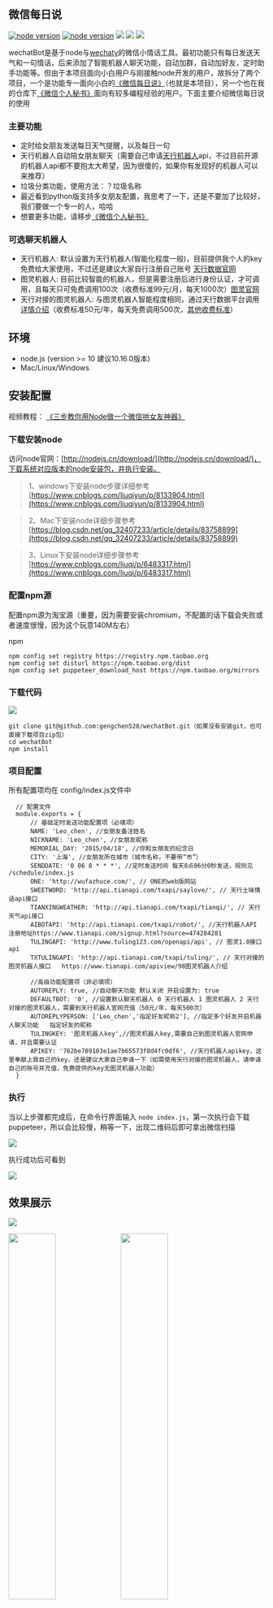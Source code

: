 ## 微信每日说

[![node version](https://img.shields.io/badge/node-%3E%3D10-blue.svg)](http://nodejs.cn/download/)
[![node version](https://img.shields.io/badge/wechaty-%3E%3D0.27-blue.svg)](https://github.com/Chatie/wechaty)
![](https://img.shields.io/badge/Window-green.svg)
![](https://img.shields.io/badge/Mac-yellow.svg)
![](https://img.shields.io/badge/Centos-blue.svg)

wechatBot是基于node与[wechaty](https://github.com/Chatie/wechaty)的微信小情话工具。最初功能只有每日发送天气和一句情话，后来添加了智能机器人聊天功能，自动加群，自动加好友，定时助手功能等。但由于本项目面向小白用户与刚接触node开发的用户，故拆分了两个项目，一个是功能专一面向小白的[《微信每日说》](https://github.com/gengchen528/wechatBot)（也就是本项目），另一个也在我的仓库下[《微信个人秘书》](https://github.com/gengchen528/wechat-assistant)面向有较多编程经验的用户。下面主要介绍微信每日说的使用

### 主要功能

* 定时给女朋友发送每日天气提醒，以及每日一句
* 天行机器人自动陪女朋友聊天（需要自己申请[天行机器人](https://www.tianapi.com/signup.html?source=474284281)api，不过目前开源的机器人api都不要抱太大希望，因为很傻的，如果你有发现好的机器人可以来推荐）
* 垃圾分类功能，使用方法：？垃圾名称
* 最近看到python版支持多女朋友配置，我思考了一下，还是不要加了比较好，我们要做一个专一的人，哈哈
* 想要更多功能，请移步[《微信个人秘书》](https://github.com/gengchen528/wechat-assistant)

### 可选聊天机器人


* 天行机器人: 默认设置为天行机器人(智能化程度一般)，目前提供我个人的key免费给大家使用，不过还是建议大家自行注册自己账号 [天行数据官网](https://www.tianapi.com/signup.html?source=474284281)
* 图灵机器人: 目前比较智能的机器人，但是需要注册后进行身份认证，才可调用，且每天只可免费调用100次（收费标准99元/月，每天1000次）[图灵官网](http://www.tuling123.com)
* 天行对接的图灵机器人: 与图灵机器人智能程度相同，通过天行数据平台调用[详情介绍](https://www.tianapi.com/apiview/98)（收费标准50元/年，每天免费调用500次，[其他收费标准](https://www.tianapi.com/vip.html)）


## 环境

* node.js (version >= 10  建议10.16.0版本)
* Mac/Linux/Windows

## 安装配置

视频教程： <a href="https://www.bilibili.com/video/av56077628?pop_share=1" target="_blank">《三步教你用Node做一个微信哄女友神器》</a>

### 下载安装node

访问node官网：[http://nodejs.cn/download/](http://nodejs.cn/download/)，下载系统对应版本的node安装包，并执行安装。

> 1、windows下安装node步骤详细参考 [https://www.cnblogs.com/liuqiyun/p/8133904.html](https://www.cnblogs.com/liuqiyun/p/8133904.html)

> 2、Mac下安装node详细步骤参考 [https://blog.csdn.net/qq_32407233/article/details/83758899](https://blog.csdn.net/qq_32407233/article/details/83758899)


> 3、Linux下安装node详细步骤参考 [https://www.cnblogs.com/liuqi/p/6483317.html](https://www.cnblogs.com/liuqi/p/6483317.html)


### 配置npm源

配置npm源为淘宝源（重要，因为需要安装chromium，不配置的话下载会失败或者速度很慢，因为这个玩意140M左右）

npm

    npm config set registry https://registry.npm.taobao.org
    npm config set disturl https://npm.taobao.org/dist
    npm config set puppeteer_download_host https://npm.taobao.org/mirrors

    
### 下载代码

![](https://user-gold-cdn.xitu.io/2019/6/16/16b5fcb3ea7ee507?w=1917&h=937&f=png&s=180655)

    git clone git@github.com:gengchen528/wechatBot.git（如果没有安装git，也可直接下载项目zip包）
    cd wechatBot
    npm install
   
### 项目配置

所有配置项均在 config/index.js文件中

  ```  
    // 配置文件
    module.exports = {
        // 基础定时发送功能配置项（必填项）
        NAME: 'Leo_chen', //女朋友备注姓名
        NICKNAME: 'Leo_chen', //女朋友昵称
        MEMORIAL_DAY: '2015/04/18', //你和女朋友的纪念日
        CITY: '上海', //女朋友所在城市（城市名称，不要带“市”）
        SENDDATE: '0 06 8 * * *', //定时发送时间 每天8点06分0秒发送，规则见 /schedule/index.js
        ONE: 'http://wufazhuce.com/', // ONE的web版网站
        SWEETWORD: 'http://api.tianapi.com/txapi/saylove/', // 天行土味情话api接口
        TIANXINGWEATHER: 'http://api.tianapi.com/txapi/tianqi/', // 天行天气api接口
        AIBOTAPI: 'http://api.tianapi.com/txapi/robot/', //天行机器人API 注册地址https://www.tianapi.com/signup.html?source=474284281
        TULINGAPI: 'http://www.tuling123.com/openapi/api', // 图灵1.0接口api
        TXTULINGAPI: 'http://api.tianapi.com/txapi/tuling/', // 天行对接的图灵机器人接口   https://www.tianapi.com/apiview/98图灵机器人介绍

        //高级功能配置项（非必填项）
        AUTOREPLY: true, //自动聊天功能 默认关闭 开启设置为: true
        DEFAULTBOT: '0', //设置默认聊天机器人 0 天行机器人 1 图灵机器人 2 天行对接的图灵机器人，需要到天行机器人官网充值（50元/年，每天500次）
        AUTOREPLYPERSON: ['Leo_chen','指定好友昵称2'], //指定多个好友开启机器人聊天功能   指定好友的昵称
        TULINGKEY: '图灵机器人key',//图灵机器人key,需要自己到图灵机器人官网申请，并且需要认证
        APIKEY: '762be789103e1ae7b65573f8d4fc0df6', //天行机器人apikey，这里奉献上我自己的key，还是建议大家自己申请一下（如需使用天行对接的图灵机器人，请申请自己的账号并充值，免费提供的key无图灵机器人功能）
    }
```
### 执行

当以上步骤都完成后，在命令行界面输入 `node index.js`，第一次执行会下载puppeteer，所以会比较慢，稍等一下，出现二维码后即可拿出微信扫描

![](https://user-gold-cdn.xitu.io/2019/6/16/16b5fa4678361c14?w=969&h=724&f=png&s=51158)

执行成功后可看到

![](https://user-gold-cdn.xitu.io/2019/6/16/16b5fa9bc1f5c76e?w=977&h=322&f=png&s=25797)

## 效果展示
![](https://user-gold-cdn.xitu.io/2019/6/16/16b5fbf97805f02e?w=959&h=779&f=png&s=73686)
<div>
    <img style="width:43%;display:inline-block;" src="http://image.bloggeng.com/WechatIMG62069.jpeg">
    <img style="width:43%;display:inline-block" src="http://image.bloggeng.com/WechatIMG62085.jpeg">
</div>

<div>
<img style="width:43%;display:inline-block;margin-right:10%" src="https://user-gold-cdn.xitu.io/2019/6/16/16b5fc09ba9648f6?w=396&h=897&f=png&s=72212"alt="">
<img style="width:43%;display:inline-block;" src="https://user-gold-cdn.xitu.io/2019/6/16/16b5fbdd0d8cf81f?w=401&h=592&f=png&s=55280" >
</div>


## 常见问题处理

问题解决基本方案

    * 先检查node版本是否大于10
    * 确认npm或yarn已经配置好淘宝源  
    * 存在package-lock.json文件先删除
    * 删除`node_modules`后重新执行`npm install` 或`cnpm install`

1. 我的微信号无法登陆

    从2017年6月下旬开始，使用基于web版微信接入方案存在大概率的被限制登陆的可能性。 主要表现为：无法登陆Web 微信，但不影响手机等其他平台。 验证是否被限制登陆： https://wx.qq.com 上扫码查看是否能登陆。 更多内容详见：

    [Can not login with error message: 当前登录环境异常。为了你的帐号安全，暂时不能登录web微信。](https://github.com/Chatie/wechaty/issues/603)

    [[谣言] 微信将会关闭网页版本](https://github.com/Chatie/wechaty/issues/990)

    [新注册的微信号无法登陆](https://github.com/Chatie/wechaty/issues/872)
2. 类似Failed to download Chromium rxxx的问题
   ` ERROR: Failed to download Chromium r515411! Set "PUPPETEER_SKIP_CHROMIUM_DOWNLOAD" env variable to skip download.{ Error: read ETIMEDOUT at _errnoException (util.js:1041:11) at TLSWrap.onread (net.js:606:25) code: 'ETIMEDOUT', errno: 'ETIMEDOUT', syscall: 'read' } ` 

   解决方案：[https://github.com/GoogleChrome/puppeteer/issues/1597](https://github.com/GoogleChrome/puppeteer/issues/1597)

    `npm config set puppeteer_download_host=https://npm.taobao.org/mirrors`

    `sudo npm install puppeteer --unsafe-perm=true --allow-root`

3. 执行npm run start时无法安装puppet-puppeteer&&Chromium
    

    * Centos7下部署出现以下问题
        ![](http://image.bloggeng.com/14481551970095_.pic_hd.jpg)
        
        问题原因:[https://segmentfault.com/a/1190000011382062](https://segmentfault.com/a/1190000011382062)
        
        解决方案:
        
            #依赖库
            yum install pango.x86_64 libXcomposite.x86_64 libXcursor.x86_64 libXdamage.x86_64 libXext.x86_64 libXi.x86_64 libXtst.x86_64 cups-libs.x86_64 libXScrnSaver.x86_64 libXrandr.x86_64 GConf2.x86_64 alsa-lib.x86_64 atk.x86_64 gtk3.x86_64 -y
        
            #字体
            yum install ipa-gothic-fonts xorg-x11-fonts-100dpi xorg-x11-fonts-75dpi xorg-x11-utils xorg-x11-fonts-cyrillic xorg-x11-fonts-Type1 xorg-x11-fonts-misc -y
    *  ubuntu下，下载puppeteer失败  
        问题原因：[https://github.com/GoogleChrome/puppeteer/blob/master/docs/troubleshooting.md#chrome-headless-doesnt-launch-on-unix](https://github.com/GoogleChrome/puppeteer/blob/master/docs/troubleshooting.md#chrome-headless-doesnt-launch-on-unix)
        解决方案：

            sudo apt-get  gconf-service libasound2 libatk1.0-0 libatk-bridge2.0-0 libc6 libcairo2 libcups2 libdbus-1-3 libexpat1 libfontconfig1 libgcc1 libgconf-2-4 libgdk-pixbuf2.0-0 libglib2.0-0 libgtk-3-0 libnspr4 libpango-1.0-0 libpangocairo-1.0-0 libstdc++6 libx11-6 libx11-xcb1 libxcb1 libxcomposite1 libxcursor1 libxdamage1 libxext6 libxfixes3 libxi6 libxrandr2 libxrender1 libxss1 libxtst6 ca-certificates fonts-liberation libappindicator1 libnss3 lsb-release xdg-utils wget

    *  windows下，下载puppeteer失败
    
       链接：https://pan.baidu.com/s/1YF09nELpO-4KZh3D2nAOhA 
       提取码：0mrz 
       
       把下载的文件放到如下图路径，并解压到当前文件夹中即可
       ![](http://image.bloggeng.com/14241551970542_.pic_hd.jpg)

    *  下载puppeteer失败,Linux和Mac执行以下命令
       `PUPPETEER_DOWNLOAD_HOST = https://npm.taobao.org/mirrors npm install wechaty-puppet-puppeteer`

    *  下载puppeteer失败,Windows执行以下命令

       `SET PUPPETEER_DOWNLOAD_HOST = https://npm.taobao.org/mirrors npm install wechaty-puppet-puppeteer`

4. 支持 红包、转账、朋友圈… 吗

   支付相关 - 红包、转账、收款 等都不支持

5. 更多关于wechaty功能相关接口

     [参考wechaty官网文档](https://docs.chatie.io/v/zh/)

6.  也可添加小助手微信后，发送`'加群'`进入微信每日说技术交流群

## 注意

 本项目属于个人兴趣开发，开源出来是为了技术交流，请勿使用此项目做违反微信规定或者其他违法事情。
 建议使用小号进行测试，有被微信封禁网页端登录权限的风险（客户端不受影响），请确保自愿使用。因为个人使用不当导致网页端登录权限被封禁，均与作者无关，谢谢理解

## 最后

因为给这个微信加了自动加好友和拉群功能，所以有兴趣的小伙伴可以加我的微信小号，加好友后发送`加群`，会自动发送群的二维码，同时此小号有更多高级功能等待你的发现。

![](https://user-gold-cdn.xitu.io/2019/2/28/1693401c6c3e6b02?w=430&h=430&f=png&s=53609)

赶快亲自试一试吧，相信你会挖掘出更多好玩的功能

github:[https://github.com/gengchen528/wechatBot](https://github.com/gengchen528/wechatBot)

另外我的公众号已经接入微软小冰，关注后发语音会有小姐姐的声音陪你聊天，也可以和她文字聊天，有兴趣可以试试看，单身的欢迎来撩

![](https://user-gold-cdn.xitu.io/2019/3/1/169381d277ba6401?w=258&h=258&f=png&s=42373)

## 鸣谢

感谢[天行数据](https://www.tianapi.com/)提供，天气，土味情话，智能机器人api等接口


## 更新日志
2019-07-05
* 添加垃圾分类功能，默认开启，使用方法： ？垃圾名称

2019-07-04
* 添加天行数据的图灵机器人接口支持（）

2019-07-02
* 添加机器人多人回复配置项
* 添加图灵机器人与天行机器人可选配置项

2019-06-27
* 更新天气接口使用天行api
* 每日说添加每日情话
* 依赖中直接加入`wechaty-puppet-puppeteer`安装
* `.npmrc`中设置项目npm源为淘宝源
* 添加错误解决方案

2019-06-16
* 更新wechaty版本，更改图灵机器人为天行机器人，简化操作配置，修改说明文档，更适合小白用户

2019-03-06
* 添加图灵机器人配置项，需要先去注册图灵机器人，[网址](http://www.tuling123.com)

2019-03-04
* 进群后播报欢迎词

2019-03-02：
* 添加自动加好友，自动拉群可配置项
* 重启后可维持登录状态
